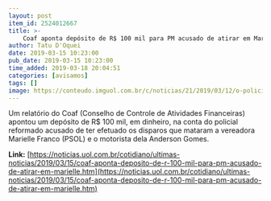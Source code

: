 ```yaml
---
layout: post
item_id: 2524012667
title: >-
    Coaf aponta depósito de R$ 100 mil para PM acusado de atirar em Marielle
author: Tatu D'Oquei
date: 2019-03-15 10:23:00
pub_date: 2019-03-15 10:23:00
time_added: 2019-03-18 20:04:51
categories: [avisamos]
tags: []
image: https://conteudo.imguol.com.br/c/noticias/21/2019/03/12/o-policial-militar-reformado-ronnie-lessa-48-acusado-de-efetuar-dos-disparos-que-mataram-a-vereadora-marielle-franco-1552388416128_v2_615x300.jpg
---
```


Um relatório do Coaf (Conselho de Controle de Atividades Financeiras) apontou um depósito de R$ 100 mil, em dinheiro, na conta do policial reformado acusado de ter efetuado os disparos que mataram a vereadora Marielle Franco (PSOL) e o motorista dela Anderson Gomes.

**Link:** [https://noticias.uol.com.br/cotidiano/ultimas-noticias/2019/03/15/coaf-aponta-deposito-de-r-100-mil-para-pm-acusado-de-atirar-em-marielle.htm](https://noticias.uol.com.br/cotidiano/ultimas-noticias/2019/03/15/coaf-aponta-deposito-de-r-100-mil-para-pm-acusado-de-atirar-em-marielle.htm)

